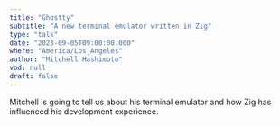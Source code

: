 ```yaml
---
title: "Ghostty"
subtitle: "A new terminal emulator written in Zig"
type: "talk"
date: "2023-09-05T09:00:00.000"
where: "America/Los_Angeles"
author: "Mitchell Hashimoto"
vod: null
draft: false
---
```

Mitchell is going to tell us about his terminal emulator and how Zig has influenced his development experience.  